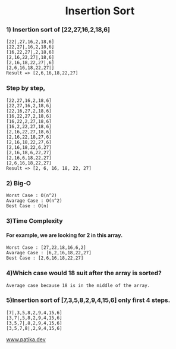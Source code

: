 <h1 align="center">Insertion Sort</h1>

<h3> 1) Insertion sort of [22,27,16,2,18,6] </h3>

    [22|,27,16,2,18,6] 
    [22,27|,16,2,18,6]
    [16,22,27|,2,18,6] 
    [2,16,22,27|,18,6] 
    [2,16,18,22,27|,6] 
    [2,6,16,18,22,27|]
    Result => [2,6,16,18,22,27]
    
<h3> Step by step, </h3>    

    [22,27,16,2,18,6]
    [22,27,16,2,18,6]
    [22,16,27,2,18,6]
    [16,22,27,2,18,6]  
    [16,22,2,27,18,6]  
    [16,2,22,27,18,6] 
    [2,16,22,27,18,6] 
    [2,16,22,18,27,6] 
    [2,16,18,22,27,6] 
    [2,16,18,22,6,27] 
    [2,16,18,6,22,27] 
    [2,16,6,18,22,27]
    [2,6,16,18,22,27]
    Result => [2, 6, 16, 18, 22, 27]
    
    
<h3> 2) Big-O </h3>

    Worst Case : O(n^2)
    Avarage Case : O(n^2)
    Best Case : O(n)
    
<h3> 3)Time Complexity </h3>

<h4>For example, we are looking for 2 in this array. </h4>

    Worst Case : [27,22,18,16,6,2]
    Avarage Case : [6,2,16,18,22,27]
    Best Case : [2,6,16,18,22,27]
    
<h3> 4)Which case would 18 suit after the array is sorted? </h3>

    Average case because 18 is in the middle of the array.
    
<h3> 5)Insertion sort of [7,3,5,8,2,9,4,15,6] only first 4 steps. </h3>
                                                                       
    [7|,3,5,8,2,9,4,15,6]
    [3,7|,5,8,2,9,4,15,6]
    [3,5,7|,8,2,9,4,15,6]
    [3,5,7,8|,2,9,4,15,6]
    
www.patika.dev    
